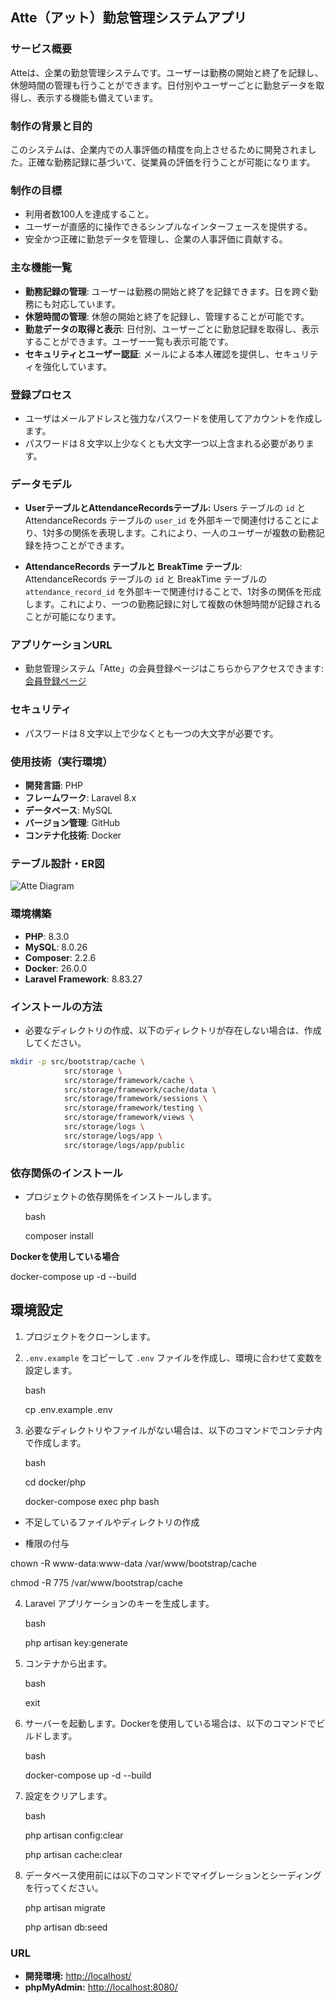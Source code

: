 ## Atte（アット）勤怠管理システムアプリ

### サービス概要

Atteは、企業の勤怠管理システムです。ユーザーは勤務の開始と終了を記録し、休憩時間の管理も行うことができます。日付別やユーザーごとに勤怠データを取得し、表示する機能も備えています。


### 制作の背景と目的

このシステムは、企業内での人事評価の精度を向上させるために開発されました。正確な勤務記録に基づいて、従業員の評価を行うことが可能になります。


### 制作の目標

- 利用者数100人を達成すること。
- ユーザーが直感的に操作できるシンプルなインターフェースを提供する。
- 安全かつ正確に勤怠データを管理し、企業の人事評価に貢献する。


### 主な機能一覧

- **勤務記録の管理**: ユーザーは勤務の開始と終了を記録できます。日を跨ぐ勤務にも対応しています。
- **休憩時間の管理**: 休憩の開始と終了を記録し、管理することが可能です。
- **勤怠データの取得と表示**: 日付別、ユーザーごとに勤怠記録を取得し、表示することができます。ユーザー一覧も表示可能です。
- **セキュリティとユーザー認証**: メールによる本人確認を提供し、セキュリティを強化しています。

### 登録プロセス

- ユーザはメールアドレスと強力なパスワードを使用してアカウントを作成します。
- パスワードは８文字以上少なくとも大文字一つ以上含まれる必要があります。

### データモデル

- **UserテーブルとAttendanceRecordsテーブル:** Users テーブルの `id` と AttendanceRecords テーブルの `user_id` を外部キーで関連付けることにより、1対多の関係を表現します。これにより、一人のユーザーが複数の勤務記録を持つことができます。

- **AttendanceRecords テーブルと BreakTime テーブル**: AttendanceRecords テーブルの `id` と BreakTime テーブルの `attendance_record_id` を外部キーで関連付けることで、1対多の関係を形成します。これにより、一つの勤務記録に対して複数の休憩時間が記録されることが可能になります。

### アプリケーションURL
- 勤怠管理システム「Atte」の会員登録ページはこちらからアクセスできます: [会員登録ページ]()

### セキュリティ
- パスワードは８文字以上で少なくとも一つの大文字が必要です。

### 使用技術（実行環境）

- **開発言語**: PHP
- **フレームワーク**: Laravel 8.x
- **データベース**: MySQL
- **バージョン管理**: GitHub
- **コンテナ化技術**: Docker

### テーブル設計・ER図

![Atte Diagram](atte.drawio.png)

### 環境構築

- **PHP**: 8.3.0
- **MySQL**: 8.0.26
- **Composer**: 2.2.6
- **Docker**: 26.0.0
- **Laravel Framework**: 8.83.27

### インストールの方法

- 必要なディレクトリの作成、以下のディレクトリが存在しない場合は、作成してください。

```bash
mkdir -p src/bootstrap/cache \
            src/storage \
            src/storage/framework/cache \
            src/storage/framework/cache/data \
            src/storage/framework/sessions \
            src/storage/framework/testing \
            src/storage/framework/views \
            src/storage/logs \
            src/storage/logs/app \
            src/storage/logs/app/public
```

### 依存関係のインストール

- プロジェクトの依存関係をインストールします。

   bash

   composer install

 **Dockerを使用している場合**

   docker-compose up -d --build

## 環境設定

1. プロジェクトをクローンします。
2. `.env.example` をコピーして `.env` ファイルを作成し、環境に合わせて変数を設定します。

   bash

   cp .env.example .env

3. 必要なディレクトリやファイルがない場合は、以下のコマンドでコンテナ内で作成します。

   bash

   cd docker/php

   docker-compose exec php bash

  - 不足しているファイルやディレクトリの作成

  - 権限の付与

   chown -R www-data:www-data /var/www/bootstrap/cache

   chmod -R 775 /var/www/bootstrap/cache

4. Laravel アプリケーションのキーを生成します。

   bash

   php artisan key:generate

5. コンテナから出ます。

   bash

   exit

6. サーバーを起動します。Dockerを使用している場合は、以下のコマンドでビルドします。

   bash

   docker-compose up -d --build

7. 設定をクリアします。

   bash

   php artisan config:clear

   php artisan cache:clear


8. データベース使用前には以下のコマンドでマイグレーションとシーディングを行ってください。

   php artisan migrate
   
   php artisan db:seed

### URL
- **開発環境:** [http://localhost/](http://localhost/)
- **phpMyAdmin:** [http://localhost:8080/](http://localhost:8080/)


